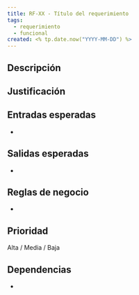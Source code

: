 ```yaml
---
title: RF-XX - Título del requerimiento
tags:
  - requerimiento
  - funcional
created: <% tp.date.now("YYYY-MM-DD") %>
---
```


## Descripción

<!-- Describa qué debe hacer el sistema -->

## Justificación

<!-- Por qué es necesario este requerimiento -->

## Entradas esperadas

- 

## Salidas esperadas

- 

## Reglas de negocio

- 

## Prioridad

Alta / Media / Baja

## Dependencias

- 
